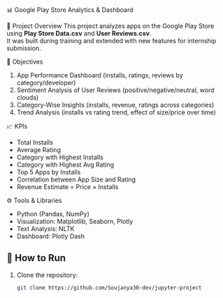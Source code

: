 📊 Google Play Store Analytics & Dashboard

📌 Project Overview
This project analyzes apps on the Google Play Store using **Play Store Data.csv** and **User Reviews.csv**.  
It was built during training and extended with new features for internship submission.

🎯 Objectives
1. App Performance Dashboard (installs, ratings, reviews by category/developer)  
2. Sentiment Analysis of User Reviews (positive/negative/neutral, word clouds)  
3. Category-Wise Insights (installs, revenue, ratings across categories)  
4. Trend Analysis (installs vs rating trend, effect of size/price over time)  

📈 KPIs
- Total Installs  
- Average Rating  
- Category with Highest Installs  
- Category with Highest Avg Rating  
- Top 5 Apps by Installs  
- Correlation between App Size and Rating  
- Revenue Estimate = Price × Installs  

⚙️ Tools & Libraries
- Python (Pandas, NumPy)  
- Visualization: Matplotlib, Seaborn, Plotly  
- Text Analysis: NLTK 
- Dashboard:  Plotly Dash  

## 📢 How to Run
1. Clone the repository:
   ```bash
   git clone https://github.com/Soujanya30-dev/jupyter-project
